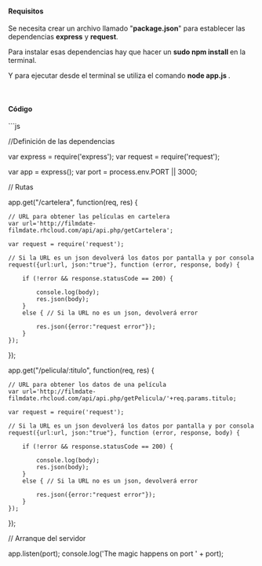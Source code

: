 <h4>Requisitos</h4>
Se necesita crear un archivo llamado "<b>package.json</b>" para establecer las dependencias <b>express</b> y <b>request</b>.

Para instalar esas dependencias hay que hacer un <b> sudo npm install </b> en la terminal.

Y para ejecutar desde el terminal se utiliza el comando <b> node app.js </b>.

<br>
<h4>Código</h4>
```js

//Definición de las dependencias

var express  = require('express');
var request = require('request');

var app      = express(); 
var port     = process.env.PORT || 3000;


// Rutas

app.get("/cartelera", function(req, res) {

	// URL para obtener las películas en cartelera
	var url='http://filmdate-filmdate.rhcloud.com/api/api.php/getCartelera';

	var request = require('request');

	// Si la URL es un json devolverá los datos por pantalla y por consola
	request({url:url, json:"true"}, function (error, response, body) {

		if (!error && response.statusCode == 200) {

			console.log(body);
			res.json(body);
		}
		else { // Si la URL no es un json, devolverá error

			res.json({error:"request error"});
		}
	});

});

app.get("/pelicula/:titulo", function(req, res) {

	// URL para obtener los datos de una película
	var url='http://filmdate-filmdate.rhcloud.com/api/api.php/getPelicula/'+req.params.titulo;

	var request = require('request');

	// Si la URL es un json devolverá los datos por pantalla y por consola
	request({url:url, json:"true"}, function (error, response, body) {

		if (!error && response.statusCode == 200) {

			console.log(body);
			res.json(body);
		}
		else { // Si la URL no es un json, devolverá error

			res.json({error:"request error"});
		}
	});

});

// Arranque del servidor

app.listen(port);
console.log('The magic happens on port ' + port);
```
